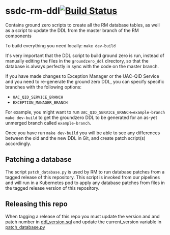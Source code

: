 # ssdc-rm-ddl[![Build Status](https://travis-ci.com/ONSdigital/ssdc-rm-ddl.svg?branch=main)](https://travis-ci.com/ONSdigital/ssdc-rm-ddl)
Contains ground zero scripts to create all the RM database tables, as well as a script to update the DDL from the master branch of the RM components

To build everything you need locally:
`make dev-build`

It's very important that the DDL script to build ground zero is run, instead of manually editing the files in the `groundzero_ddl` directory, so that the database is always perfectly in sync with the code on the master branch.

If you have made changes to Exception Manager or the UAC-QID Service and you need to re-generate the ground zero DDL, you can specify specific branches with the following options:
- `UAC_QID_SERVICE_BRANCH`
- `EXCEPTION_MANAGER_BRANCH`

For example, you might want to run `UAC_QID_SERVICE_BRANCH=example-branch make dev-build` to get the groundzero DDL to be generated for an as-yet unmerged branch called `example-branch`.

Once you have run `make dev-build` you will be able to see any differences between the old and the new DDL in Git, and create patch script(s) accordingly.

## Patching a database
The script `patch_database.py` is used by RM to run database patches from a tagged release of this repository. This script is invoked from our pipelines and will run in a Kubernetes pod to apply any database patches from files in the tagged release version of this repository.

## Releasing this repo
When tagging a release of this repo you must update the version and and patch number in [ddl_version.sql](groundzero_ddl/ddl_version.sql) and update the current_version variable in [patch_database.py](patch_database.py)
